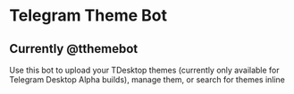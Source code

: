 # Telegram Theme Bot
## Currently @tthemebot
Use this bot to upload your TDesktop themes (currently only available for Telegram Desktop Alpha builds), manage them, or search for themes inline
